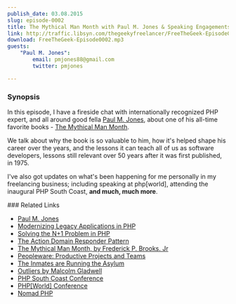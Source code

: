 ```yaml
---
publish_date: 03.08.2015
slug: episode-0002
title: The Mythical Man Month with Paul M. Jones & Speaking Engagements
link: http://traffic.libsyn.com/thegeekyfreelancer/FreeTheGeek-Episode0002.mp3
download: FreeTheGeek-Episode0002.mp3
guests: 
    "Paul M. Jones":
        email: pmjones88@gmail.com 
        twitter: pmjones

---
```

### Synopsis

In this episode, I have a fireside chat with internationally recognized PHP expert, and all around good fella [Paul M. Jones](http://paul-m-jones.com), about one of his all-time favorite books - [The Mythical Man Month](http://www.amazon.co.uk/The-Mythical-Man-month-Software-Engineering/dp/0201835959).

We talk about why the book is so valuable to him, how it's helped shape his career over the years, and the lessons it can teach all of us as software developers, lessons still relevant over 50 years after it was first published, in 1975.

I've also got updates on what's been happening for me personally in my freelancing business; including speaking at php[world], attending the inaugural PHP South Coast, **and much, much more**.

### Related Links

- [Paul M. Jones](http://paul-m-jones.com/)
- [Modernizing Legacy Applications in PHP](http://mlaphp.com/)
- [Solving the N+1 Problem in PHP](https://leanpub.com/sn1php?utm_campaign=sn1php&utm_medium=embed&utm_source=paul-m-jones.com)
- [The Action Domain Responder Pattern](http://pmjones.io/adr/)
- [The Mythical Man Month, by Frederick P. Brooks. Jr](http://www.amazon.co.uk/The-Mythical-Man-month-Software-Engineering/dp/0201835959)
- [Peopleware: Productive Projects and Teams](http://www.amazon.co.uk/Peopleware-Productive-Projects-Tom-DeMarco/dp/0932633439)
- [The Inmates are Running the Asylum](http://www.amazon.co.uk/The-Inmates-are-Running-Asylum/dp/0672326140)
- [Outliers by Malcolm Gladwell](http://gladwell.com/outliers/)
- [PHP South Coast Conference](http://2015.phpsouthcoast.co.uk/)
- [PHP[World] Conference](http://world.phparch.com)
- [Nomad PHP](https://nomadphp.com)

